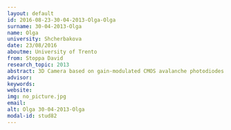 ```yaml
---
layout: default 
id: 2016-08-23-30-04-2013-Olga-Olga
surname: 30-04-2013-Olga
name: Olga
university: Shcherbakova
date: 23/08/2016
aboutme: University of Trento
from: Stoppa David
research_topic: 2013
abstract: 3D Camera based on gain-modulated CMOS avalanche photodiodes
advisor: 
keywords: 
website: 
img: no_picture.jpg
email: 
alt: Olga 30-04-2013-Olga
modal-id: stud82
---
```

